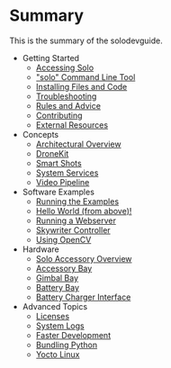 # Summary

This is the summary of the solodevguide.

* Getting Started
   * [Accessing Solo](starting-network.md)
   * ["solo" Command Line Tool](starting-utils.md)
   * [Installing Files and Code](starting-installing.md)
   * [Troubleshooting](starting-troubleshooting.md)
   * [Rules and Advice](starting-rules.md)
   * [Contributing](starting-contributing.md)
   * [External Resources](starting-resources.md)
* Concepts
   * [Architectural Overview](concept-architecture.md)
   * [DroneKit](concept-dronekit.md)
   * [Smart Shots](concept-smartshot.md)
   * [System Services](concept-service.md)
   * [Video Pipeline](concept-video.md)
* Software Examples
   * [Running the Examples](example-get-started.md)
   * [Hello World (from above)!](example-helloworld.md)
   * [Running a Webserver](example-webserver.md)
   * [Skywriter Controller](example-skywriter.md)
   * [Using OpenCV](example-opencv.md)
* Hardware
   * [Solo Accessory Overview](starting-accessories.md)
   * [Accessory Bay](hardware-accessorybay.md)
   * [Gimbal Bay](hardware-gimbalbay.md)
   * [Battery Bay](hardware-batterybay.md)
   * [Battery Charger Interface](hardware-battery-charging.md)
* Advanced Topics
   * [Licenses](advanced-licenses.md)
   * [System Logs](advanced-logs.md)
   * [Faster Development](advanced-fasterdev.md)
   * [Bundling Python](advanced-python.md)
   * [Yocto Linux](advanced-linux.md)
